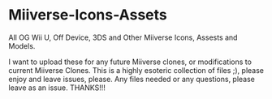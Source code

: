 # Miiverse-Icons-Assets
All OG Wii U, Off Device, 3DS and Other Miiverse Icons, Assests and Models.

I want to upload these for any future Miiverse clones, or modifications to current Miiverse Clones.
This is a highly esoteric collection of files ;), please enjoy and leave issues, please.
Any files needed or any questions, please leave as an issue. 
THANKS!!!
